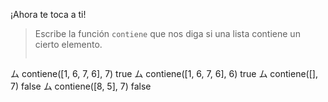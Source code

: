 ¡Ahora te toca a ti!

> Escribe la función `contiene` que nos diga si una lista contiene un cierto elemento.
> 
> ```javascript
ム contiene([1, 6, 7, 6], 7)
true
ム contiene([1, 6, 7, 6], 6)
true
ム contiene([], 7)
false
ム contiene([8, 5], 7)
false
```